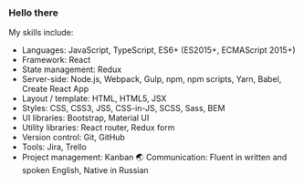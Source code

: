 ### Hello there 

My skills include:
- Languages: JavaScript, TypeScript, ES6+ (ES2015+, ECMAScript 2015+)
- Framework: React
- State management: Redux
- Server-side: Node.js, Webpack, Gulp, npm, npm scripts, Yarn, Babel, Create React App
- Layout / template: HTML, HTML5, JSX
- Styles: CSS, CSS3, JSS, CSS-in-JS, SCSS, Sass, BEM
- UI libraries: Bootstrap, Material UI
- Utility libraries: React router, Redux form
- Version control: Git, GitHub
- Tools: Jira, Trello
- Project management: Kanban
:earth_asia: Communication: Fluent in written and spoken English, Native in Russian
